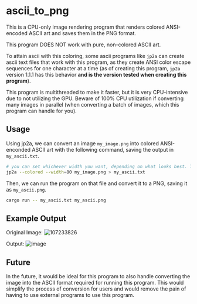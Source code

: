 # ascii_to_png

This is a CPU-only image rendering program that renders colored ANSI-encoded ASCII art and saves them in the
PNG format.

This program DOES NOT work with pure, non-colored ASCII art.

To attain ascii with this coloring, some ascii programs like `jp2a`
can create ascii text files that work with this program, as they create ANSI color escape sequences
for one character at a time (as of creating this program, `jp2a` version 1.1.1 has this behavior
**and is the version tested when creating this program**).

This program is multithreaded to make it faster, but it is very CPU-intensive due to not utilizing the GPU.
Beware of 100% CPU utilization if converting many images in parallel (when converting a batch of images,
which this program can handle for you).

## Usage

Using jp2a, we can convert an image `my_image.png` into colored ANSI-enconded
ASCII art with the following command, saving the output in `my_ascii.txt`.

```sh
# you can set whichever width you want, depending on what looks best. This is if we wanted a width of 80.
jp2a --colored --width=80 my_image.png > my_ascii.txt
```

Then, we can run the program on that file and convert it to a PNG, saving it as
`my_ascii.png`.

```sh
cargo run -- my_ascii.txt my_ascii.png
```

## Example Output

Original Image:
![107233826](https://github.com/user-attachments/assets/0ac74859-78d2-41d7-96a2-16390ba5d1ec)

Output:
![image](https://github.com/user-attachments/assets/667ff6bb-3152-4d18-aa87-dac9aa6b179a)

## Future

In the future, it would be ideal for this program to also handle converting the image into the ASCII
format required for running this program. This would simplify the process of conversion for users and
would remove the pain of having to use external programs to use this program.
